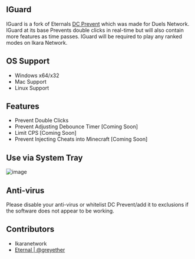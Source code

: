 ## IGuard
IGuard is a fork of Eternals [DC Prevent](https://github.com/git-eternal/duels-dc-prevent) which was made for Duels Network. IGuard at its base Prevents double clicks in real-time but will also contain more features as time passes. IGuard will be required to play any ranked modes on Ikara Network.

## OS Support
- Windows x64/x32
- Mac Support
- Linux Support

## Features
- Prevent Double Clicks
- Prevent Adjusting Debounce Timer [Coming Soon]
- Limit CPS [Coming Soon]
- Prevent Injecting Cheats into Minecraft [Coming Soon]

## Use via System Tray
![image](https://github.com/git-eternal/duels-dc-prevent/assets/45088542/fb114e1f-c91e-4193-9b45-b1eead22c1bd)

## Anti-virus
Please disable your anti-virus or whitelist DC Prevent/add it to exclusions if the software does not appear to be working.

## Contributors
- Ikaranetwork
- [Eternal | @greyether](https://github.com/git-eternal)
